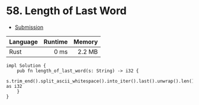 # 58. Length of Last Word
- [Submission](https://leetcode.com/submissions/detail/1219875851/)

| Language | Runtime | Memory |
| :-       |       -:|      -:|
| Rust | 0 ms | 2.2 MB |
```
impl Solution {
    pub fn length_of_last_word(s: String) -> i32 {
        s.trim_end().split_ascii_whitespace().into_iter().last().unwrap().len() as i32
    }
}
```
